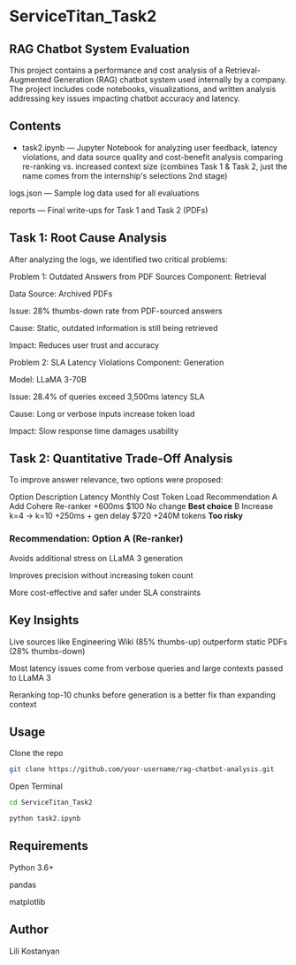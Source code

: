 # ServiceTitan_Task2

 ## RAG Chatbot System Evaluation
This project contains a performance and cost analysis of a Retrieval-Augmented Generation (RAG) chatbot system used internally by a company. The project includes code notebooks, visualizations, and written analysis addressing key issues impacting chatbot accuracy and latency.

## Contents
- task2.ipynb — Jupyter Notebook for analyzing user feedback, latency violations, and data source quality and cost-benefit analysis comparing re-ranking vs. increased context size (combines Task 1 & Task 2, just the name comes from the internship's selections 2nd stage)

logs.json — Sample log data used for all evaluations

reports — Final write-ups for Task 1 and Task 2 (PDFs)

## Task 1: Root Cause Analysis
After analyzing the logs, we identified two critical problems:

Problem 1: Outdated Answers from PDF Sources
Component: Retrieval

Data Source: Archived PDFs

Issue: 28% thumbs-down rate from PDF-sourced answers

Cause: Static, outdated information is still being retrieved

Impact: Reduces user trust and accuracy

Problem 2: SLA Latency Violations
Component: Generation

Model: LLaMA 3-70B

Issue: 28.4% of queries exceed 3,500ms latency SLA

Cause: Long or verbose inputs increase token load

Impact: Slow response time damages usability

## Task 2: Quantitative Trade-Off Analysis
To improve answer relevance, two options were proposed:

Option	Description	Latency	Monthly Cost	Token Load	Recommendation
A	Add Cohere Re-ranker	+600ms	$100	No change	**Best choice**
B	Increase k=4 → k=10	+250ms + gen delay	$720	+240M tokens	**Too risky**

### Recommendation: Option A (Re-ranker)
Avoids additional stress on LLaMA 3 generation

Improves precision without increasing token count

More cost-effective and safer under SLA constraints

## Key Insights
Live sources like Engineering Wiki (85% thumbs-up) outperform static PDFs (28% thumbs-down)

Most latency issues come from verbose queries and large contexts passed to LLaMA 3

Reranking top-10 chunks before generation is a better fix than expanding context

## Usage
Clone the repo
```bash
git clone https://github.com/your-username/rag-chatbot-analysis.git
```
Open Terminal
```bash
cd ServiceTitan_Task2
```

```bash
python task2.ipynb
```

## Requirements
Python 3.6+

pandas

matplotlib

## Author
Lili Kostanyan